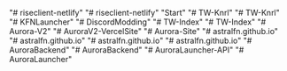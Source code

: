 "# riseclient-netlify" 
"# riseclient-netlify" 
"Start" 
"# TW-Knrl" 
"# TW-Knrl" 
"# KFNLauncher" 
"# DiscordModding" 
"# TW-Index" 
"# TW-Index" 
"# Aurora-V2" 
"# AuroraV2-VercelSite" 
"# Aurora-Site" 
"# astralfn.github.io" 
"# astralfn.github.io" 
"# astralfn.github.io" 
"# astralfn.github.io" 
"# AuroraBackend" 
"# AuroraBackend" 
"# AuroraLauncher-API" 
"# AuroraLauncher" 
